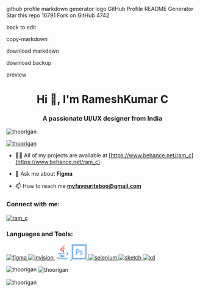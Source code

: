 github profile markdown generator logo
GitHub Profile README Generator
Star this repo
16791
Fork on GitHub
4742

back to edit

copy-markdown

download markdown

download backup

preview
<h1 align="center">Hi 👋, I'm RameshKumar C</h1>
<h3 align="center">A passionate UI/UX designer from India</h3>

<p align="left"> <img src="https://komarev.com/ghpvc/?username=thoorigan&label=Profile%20views&color=0e75b6&style=flat" alt="thoorigan" /> </p>

<p align="left"> <a href="https://github.com/ryo-ma/github-profile-trophy"><img src="https://github-profile-trophy.vercel.app/?username=thoorigan" alt="thoorigan" /></a> </p>

- 👨‍💻 All of my projects are available at [https://www.behance.net/ram_c](https://www.behance.net/ram_c)

- 💬 Ask me about **Figma**

- 📫 How to reach me **myfavouriteboo@gmail.com**

<h3 align="left">Connect with me:</h3>
<p align="left">
<a href="https://www.behance.net/ram_c" target="blank"><img align="center" src="https://raw.githubusercontent.com/rahuldkjain/github-profile-readme-generator/master/src/images/icons/Social/behance.svg" alt="ram_c" height="30" width="40" /></a>
</p>

<h3 align="left">Languages and Tools:</h3>
<p align="left"> <a href="https://www.figma.com/" target="_blank" rel="noreferrer"> <img src="https://www.vectorlogo.zone/logos/figma/figma-icon.svg" alt="figma" width="40" height="40"/> </a> <a href="https://www.invisionapp.com/" target="_blank" rel="noreferrer"> <img src="https://www.vectorlogo.zone/logos/invisionapp/invisionapp-icon.svg" alt="invision" width="40" height="40"/> </a> <a href="https://www.java.com" target="_blank" rel="noreferrer"> <img src="https://raw.githubusercontent.com/devicons/devicon/master/icons/java/java-original.svg" alt="java" width="40" height="40"/> </a> <a href="https://www.photoshop.com/en" target="_blank" rel="noreferrer"> <img src="https://raw.githubusercontent.com/devicons/devicon/master/icons/photoshop/photoshop-line.svg" alt="photoshop" width="40" height="40"/> </a> <a href="https://www.selenium.dev" target="_blank" rel="noreferrer"> <img src="https://raw.githubusercontent.com/detain/svg-logos/780f25886640cef088af994181646db2f6b1a3f8/svg/selenium-logo.svg" alt="selenium" width="40" height="40"/> </a> <a href="https://www.sketch.com/" target="_blank" rel="noreferrer"> <img src="https://www.vectorlogo.zone/logos/sketchapp/sketchapp-icon.svg" alt="sketch" width="40" height="40"/> </a> <a href="https://www.adobe.com/products/xd.html" target="_blank" rel="noreferrer"> <img src="https://cdn.worldvectorlogo.com/logos/adobe-xd.svg" alt="xd" width="40" height="40"/> </a> </p>

<p><img align="left" src="https://github-readme-stats.vercel.app/api/top-langs?username=thoorigan&show_icons=true&locale=en&layout=compact" alt="thoorigan" /></p>

<p>&nbsp;<img align="center" src="https://github-readme-stats.vercel.app/api?username=thoorigan&show_icons=true&locale=en" alt="thoorigan" /></p>

<p><img align="center" src="https://github-readme-streak-stats.herokuapp.com/?user=thoorigan&" alt="thoorigan" /></p>


